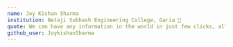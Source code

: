 ```yaml
---
name: Joy Kishan Sharma
institution: Netaji Subhash Engineering College, Garia 🚩 
quote: We can have any information in the world in just few clicks, all that matters is how we use it.
github_user: JoykishanSharma
---
```

